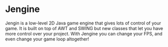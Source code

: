 # Jengine
Jengin is a low-level 2D Java game engine that gives lots of control of your game. It is built on top of AWT and SWING but new classes that let you have more control over your project. With Jengine you can change your FPS, and even change your game loop altogether!
